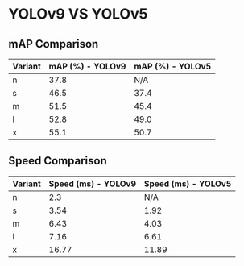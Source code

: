 ---
---
# YOLOv9 VS YOLOv5

## mAP Comparison

| Variant | mAP (%) - YOLOv9 | mAP (%) - YOLOv5 |
|---------|--------------------|--------------------|
| n | 37.8 | N/A |
| s | 46.5 | 37.4 |
| m | 51.5 | 45.4 |
| l | 52.8 | 49.0 |
| x | 55.1 | 50.7 |

## Speed Comparison

| Variant | Speed (ms) - YOLOv9 | Speed (ms) - YOLOv5 |
|---------|-----------------------|-----------------------|
| n | 2.3 | N/A |
| s | 3.54 | 1.92 |
| m | 6.43 | 4.03 |
| l | 7.16 | 6.61 |
| x | 16.77 | 11.89 |
